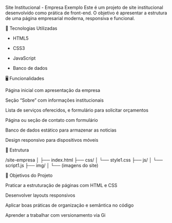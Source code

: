 Site Institucional - Empresa Exemplo
Este é um projeto de site institucional desenvolvido como prática de front-end. O objetivo é apresentar a estrutura de uma página empresarial moderna, responsiva e funcional.

🔧 Tecnologias Utilizadas

* HTML5

* CSS3

* JavaScript 

* Banco de dados

🖥️ Funcionalidades

Página inicial com apresentação da empresa

Seção “Sobre” com informações institucionais

Lista de serviços oferecidos, e formulário para solicitar orçamentos 

Página ou seção de contato com formulário

Banco de dados estático para armazenar as noticias

Design responsivo para dispositivos móveis

📁 Estrutura

/site-empresa
│
├── index.html
├── css/
│   └── style1.css
├── js/
│   └── script1.js 
├── img/
│   └── (imagens do site)

📌 Objetivos do Projeto

Praticar a estruturação de páginas com HTML e CSS

Desenvolver layouts responsivos

Aplicar boas práticas de organização e semântica no código

Aprender a trabalhar com versionamento via Gi
